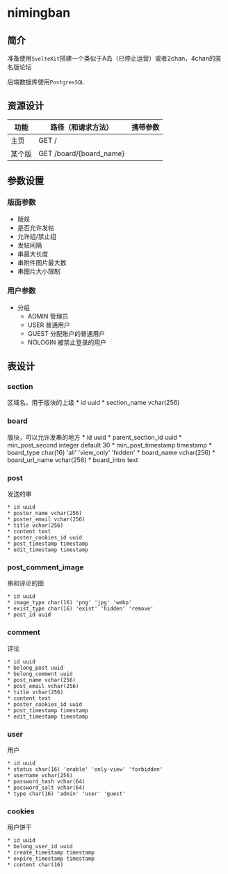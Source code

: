 # nimingban

## 简介

准备使用`SvelteKit`搭建一个类似于A岛（已停止运营）或者2chan，4chan的匿名版论坛

后端数据库使用`PostgresSQL`

## 资源设计

| 功能  | 路径（和请求方法）        | 携带参数 |
| ----  | ---------------         | ------- |
| 主页  | GET /                    |         |
| 某个版 | GET /board/{board_name} |         | 

## 参数设置

### 版面参数

* 版规
* 是否允许发帖
* 允许组/禁止组
* 发帖间隔
* 串最大长度
* 串附件图片最大数
* 串图片大小限制

### 用户参数

* 分组 
    * ADMIN 管理员
    * USER 普通用户
    * GUEST 分配账户的普通用户
    * NOLOGIN 被禁止登录的用户

## 表设计

### section 

区域名，用于版块的上级
    * id uuid
    * section_name vchar(256)

### board

版块，可以允许发串的地方
    * id uuid
    * parent_section_id uuid 
    * min_post_second integer default 30
    * min_post_timestamp timestamp
    * board_type char(16) 'all' 'view_only' 'hidden'
    * board_name vchar(256)
    * board_url_name vchar(256)
    * board_intro text

### post

发送的串

    * id uuid
    * poster_name vchar(256)
    * poster_email vchar(256)
    * title vchar(256)
    * content text
    * poster_cookies_id uuid
    * post_timestamp timestamp
    * edit_timestamp timestamp

### post_comment_image

串和评论的图

    * id uuid
    * image_type char(16) 'png' 'jpg' 'webp'
    * exist_type char(16) 'exist' 'hidden' 'remove'
    * post_id uuid

### comment

评论

    * id uuid
    * belong_post uuid
    * belong_comment uuid
    * post_name vchar(256)
    * post_email vchar(256)
    * title vchar(256)
    * content text
    * poster_cookies_id uuid
    * post_timestamp timestamp
    * edit_timestamp timestamp

### user

用户

    * id uuid
    * status char(16) 'enable' 'only-view' 'forbidden'
    * username vchar(256)
    * password_hash vchar(64)
    * password_salt vchar(64)
    * type char(16) 'admin' 'user' 'guest'

### cookies

用户饼干

    * id uuid
    * belong_user_id uuid
    * create_timestamp timestamp
    * expire_timestamp timestamp
    * content char(16)